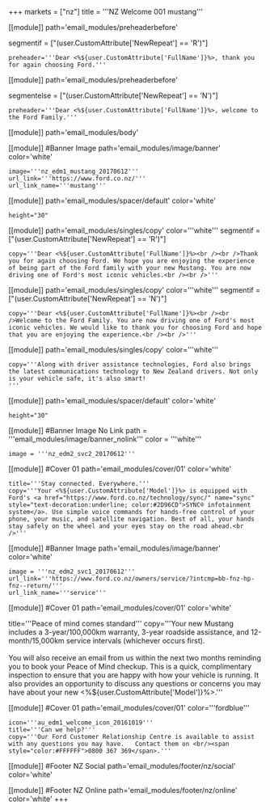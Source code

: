 +++
markets = ["nz"]
title = '''NZ Welcome 001 mustang'''

[[module]]
path='email_modules/preheaderbefore'

segmentif = ["(user.CustomAttribute['NewRepeat'] == 'R')"]

	preheader='''Dear <%${user.CustomAttribute['FullName']}%>, thank you for again choosing Ford.'''

[[module]]
path='email_modules/preheaderbefore'

segmentelse = ["(user.CustomAttribute['NewRepeat'] == 'N')"]

	preheader='''Dear <%${user.CustomAttribute['FullName']}%>, welcome to the Ford Family.'''


[[module]]
path='email_modules/body'


[[module]] #Banner Image
path='email_modules/image/banner'
color='white'

	image='''nz_edm1_mustang_20170612'''
	url_link='''https://www.ford.co.nz/'''
	url_link_name='''mustang'''

[[module]]
path='email_modules/spacer/default'
color='white'

	height="30"
    
[[module]]
path='email_modules/singles/copy'
color='''white'''
segmentif = ["(user.CustomAttribute['NewRepeat'] == 'R')"]

	copy='''Dear <%${user.CustomAttribute['FullName']}%><br /><br />Thank you for again choosing Ford. We hope you are enjoying the experience of being part of the Ford family with your new Mustang. You are now driving one of Ford's most iconic vehicles.<br /><br />'''

[[module]]
path='email_modules/singles/copy'
color='''white'''
segmentif = ["(user.CustomAttribute['NewRepeat'] == 'N')"]

    copy='''Dear <%${user.CustomAttribute['FullName']}%><br /><br />Welcome to the Ford Family. You are now driving one of Ford's most iconic vehicles. We would like to thank you for choosing Ford and hope that you are enjoying the experience.<br /><br />'''

[[module]]
path='email_modules/singles/copy'
color='''white'''


    copy='''Along with driver assistance technologies, Ford also brings the latest communications technology to New Zealand drivers. Not only is your vehicle safe, it's also smart!
    '''

[[module]]
path='email_modules/spacer/default'
color='white'

	height="30"
    
 [[module]] #Banner Image No Link
path = '''email_modules/image/banner_nolink'''
color = '''white'''

	image = '''nz_edm2_svc2_20170612'''

[[module]] #Cover 01 
path='email_modules/cover/01'
color='white'

	title='''Stay connected. Everywhere.'''
	copy='''Your <%${user.CustomAttribute['Model']}%> is equipped with Ford's <a href="https://www.ford.co.nz/technology/sync/" name="sync" style="text-decoration:underline; color:#2D96CD">SYNC® infotainment system</a>. Use simple voice commands for hands-free control of your phone, your music, and satellite navigation. Best of all, your hands stay safely on the wheel and your eyes stay on the road ahead.<br />'''

[[module]] #Banner Image
path='email_modules/image/banner'
color='white'

	image = '''nz_edm2_svc1_20170612'''
    url_link='''https://www.ford.co.nz/owners/service/?intcmp=bb-fnz-hp-fnz--return/'''
	url_link_name='''service'''


[[module]] #Cover 01 
path='email_modules/cover/01'
color='white'

 title='''Peace of mind comes standard'''
	copy='''Your new Mustang includes a 3-year/100,000km warranty, 3-year roadside assistance, and 12-month/15,000km service intervals (whichever occurs first). <br /><br /> You will also receive an email from us within the next two months reminding you to book your Peace of Mind checkup. This is a quick, complimentary inspection to ensure that you are happy with how your vehicle is running. It also provides an opportunity to discuss any questions or concerns you may have about your new <%${user.CustomAttribute['Model']}%>.'''


[[module]] #Cover 01
path='email_modules/cover/01'
color='''fordblue'''

	icon='''au_edm1_welcome_icon_20161019'''
	title='''Can we help?'''
	copy='''Our Ford Customer Relationship Centre is available to assist with any questions you may have.   Contact them on <br/><span style="color:#FFFFFF">0800 367 369</span>.'''


[[module]] #Footer NZ Social
path='email_modules/footer/nz/social'
color='white'


[[module]] #Footer NZ Online
path='email_modules/footer/nz/online'
color='white'
+++
